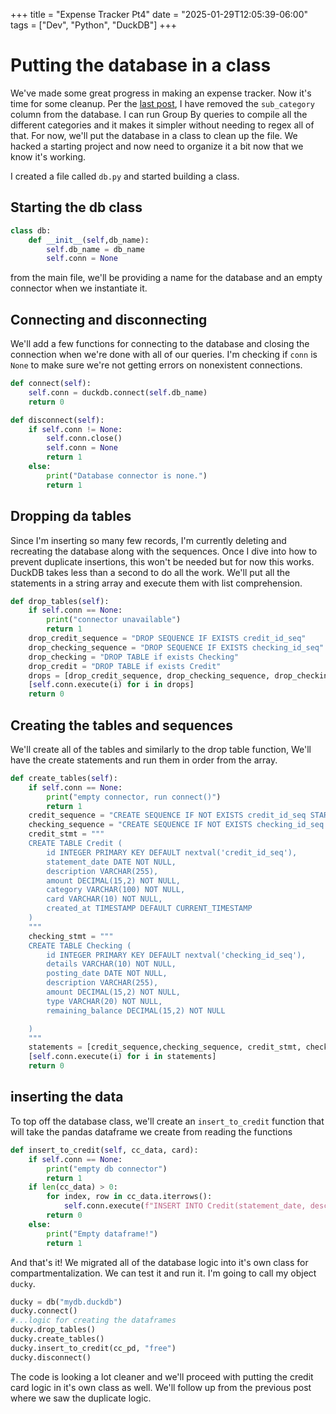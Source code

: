 +++
title = "Expense Tracker Pt4"
date = "2025-01-29T12:05:39-06:00"
tags = ["Dev", "Python", "DuckDB"]
+++

# Putting the database in a class

We've made some great progress in making an expense tracker. Now it's time for some cleanup. Per the [last post](./expense-tracker-pt3.md), I have removed the `sub_category` column from the database. I can run Group By queries to compile all the different categories and it makes it simpler without needing to regex all of that. For now, we'll put the database in a class to clean up the file. We hacked a starting project and now need to organize it a bit now that we know it's working. 

I created a file called `db.py` and started building a class.

## Starting the db class

```python
class db:
    def __init__(self,db_name):
        self.db_name = db_name
        self.conn = None

```

from the main file, we'll be providing a name for the database and an empty connector when we instantiate it.

## Connecting and disconnecting

We'll add a few functions for connecting to the database and closing the connection when we're done with all of our queries. I'm checking if `conn` is `None` to make sure we're not getting errors on nonexistent connections. 


```python
def connect(self):
    self.conn = duckdb.connect(self.db_name)
    return 0

def disconnect(self):
    if self.conn != None:
        self.conn.close()
        self.conn = None
        return 1
    else:
        print("Database connector is none.")
        return 1
```

## Dropping da tables

Since I'm inserting so many few records, I'm currently deleting and recreating the database along with the sequences. Once I dive into how to prevent duplicate insertions, this won't be needed but for now this works. DuckDB takes less than a second to do all the work. We'll put all the statements in a string array and execute them with list comprehension. 

```python
def drop_tables(self):
    if self.conn == None:
        print("connector unavailable")
        return 1
    drop_credit_sequence = "DROP SEQUENCE IF EXISTS credit_id_seq"
    drop_checking_sequence = "DROP SEQUENCE IF EXISTS checking_id_seq"
    drop_checking = "DROP TABLE if exists Checking"
    drop_credit = "DROP TABLE if exists Credit"
    drops = [drop_credit_sequence, drop_checking_sequence, drop_checking, drop_credit]
    [self.conn.execute(i) for i in drops]
    return 0
```

## Creating the tables and sequences

We'll create all of the tables and similarly to the drop table function, We'll have the create statements and run them in order from the array. 

```python
def create_tables(self):
    if self.conn == None:
        print("empty connector, run connect()")
        return 1
    credit_sequence = "CREATE SEQUENCE IF NOT EXISTS credit_id_seq START WITH 1 INCREMENT BY 1;"
    checking_sequence = "CREATE SEQUENCE IF NOT EXISTS checking_id_seq START WITH 1 INCREMENT BY 1;"
    credit_stmt = """
    CREATE TABLE Credit (
        id INTEGER PRIMARY KEY DEFAULT nextval('credit_id_seq'),
        statement_date DATE NOT NULL,
        description VARCHAR(255),
        amount DECIMAL(15,2) NOT NULL,
        category VARCHAR(100) NOT NULL,
        card VARCHAR(10) NOT NULL,
        created_at TIMESTAMP DEFAULT CURRENT_TIMESTAMP
    )
    """
    checking_stmt = """
    CREATE TABLE Checking (
        id INTEGER PRIMARY KEY DEFAULT nextval('checking_id_seq'),
        details VARCHAR(10) NOT NULL,
        posting_date DATE NOT NULL,
        description VARCHAR(255),
        amount DECIMAL(15,2) NOT NULL,
        type VARCHAR(20) NOT NULL,
        remaining_balance DECIMAL(15,2) NOT NULL

    )
    """
    statements = [credit_sequence,checking_sequence, credit_stmt, checking_stmt]
    [self.conn.execute(i) for i in statements]
    return 0
```

## inserting the data

To top off the database class, we'll create an `insert_to_credit` function that will take the pandas dataframe we create from reading the functions 

```python
def insert_to_credit(self, cc_data, card):
    if self.conn == None:
        print("empty db connector")
        return 1
    if len(cc_data) > 0:
        for index, row in cc_data.iterrows():
            self.conn.execute(f"INSERT INTO Credit(statement_date, description, category, amount, card) VALUES (?,?,?,?,?)", (row["statement_date"], row["description"], row["category"], row["amount"],card))
        return 0
    else:
        print("Empty dataframe!")
        return 1
```

And that's it! We migrated all of the database logic into it's own class for compartmentalization. We can test it and run it. I'm going to call my object `ducky`. 

```python
ducky = db("mydb.duckdb")
ducky.connect()
#...logic for creating the dataframes
ducky.drop_tables()
ducky.create_tables()
ducky.insert_to_credit(cc_pd, "free")
ducky.disconnect()
```

The code is looking a lot cleaner and we'll proceed with putting the credit card logic in it's own class as well. We'll follow up from the previous post where we saw the duplicate logic. 
